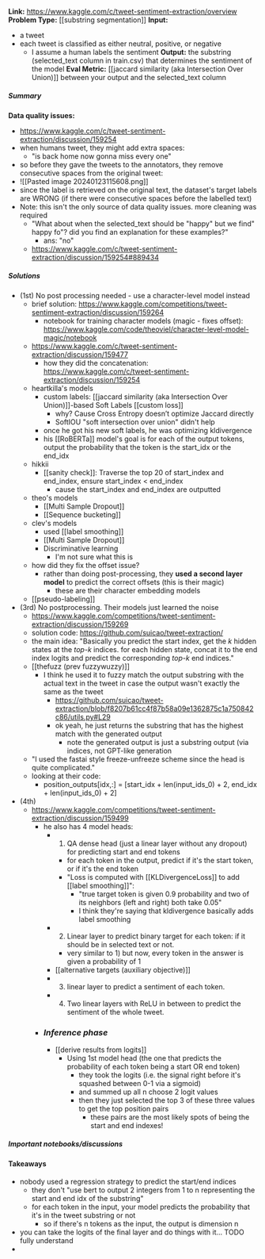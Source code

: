 **Link:** https://www.kaggle.com/c/tweet-sentiment-extraction/overview
**Problem Type:** [[substring segmentation]]
**Input:** 
- a tweet
- each tweet is classified as either neutral, positive, or negative
	- I assume a human labels the sentiment
**Output:** the substring (selected_text column in train.csv) that determines the sentiment of the model
**Eval Metric:** [[jaccard similarity (aka Intersection Over Union)]] between your output and the selected_text column
##### Summary

**Data quality issues:**
- https://www.kaggle.com/c/tweet-sentiment-extraction/discussion/159254
- when humans tweet, they might add extra spaces:
	- "is back home now      gonna miss every one"
- so before they gave the tweets to the annotators, they remove consecutive spaces from the original tweet:
- ![[Pasted image 20240123115608.png]]
- since the label is retrieved on the original text, the dataset's target labels are WRONG (if there were consecutive spaces before the labelled text)
- Note: this isn't the only source of data quality issues. more cleaning was required
	- "What about when the selected_text should be "happy" but we find" happy fo"? did you find an explanation for these examples?"
		- ans: "no"
	- https://www.kaggle.com/c/tweet-sentiment-extraction/discussion/159254#889434
##### Solutions
- (1st) No post processing needed - use a character-level model instead
	- brief solution: https://www.kaggle.com/competitions/tweet-sentiment-extraction/discussion/159264
		- notebook for training character models (magic - fixes offset): https://www.kaggle.com/code/theoviel/character-level-model-magic/notebook
	- https://www.kaggle.com/c/tweet-sentiment-extraction/discussion/159477
		- how they did the concatenation: https://www.kaggle.com/c/tweet-sentiment-extraction/discussion/159254
	- heartkilla's models
		- custom labels: [[jaccard similarity (aka Intersection Over Union)]]-based Soft Labels [[custom loss]]
			- why? Cause Cross Entropy doesn’t optimize Jaccard directly
			- SoftIOU "soft intersection over union" didn't help
		- once he got his new soft labels, he was optimizing kldivergence 
		- his [[RoBERTa]] model's goal is for each of the output tokens, output the probability that the token is the start_idx or the end_idx
	- hikkii
		- [[sanity check]]: Traverse the top 20 of start_index and end_index, ensure start_index < end_index
			- cause the start_index and end_index are outputted 
	- theo's models
		- [[Multi Sample Dropout]]
		- [[Sequence bucketing]]
	- clev's models
		- used [[label smoothing]] 
		- [[Multi Sample Dropout]]
		- Discriminative learning
			- I'm not sure what this is
	- how did they fix the offset issue?
		- rather than doing post-processing, they **used a second layer model** to predict the correct offsets (this is their magic)
			- these are their character embedding models
	- [[pseudo-labeling]] 
- (3rd) No postprocessing. Their models just learned the noise
	- https://www.kaggle.com/competitions/tweet-sentiment-extraction/discussion/159269
	- solution code: https://github.com/suicao/tweet-extraction/
	- the main idea: "Basically you predict the start index, get the _k_ hidden states at the _top-k_ indices. for each hidden state, concat it to the end index logits and predict the corresponding _top-k_ end indices."
	- [[thefuzz (prev fuzzywuzzy)]]
		- I think he used it to fuzzy match the output substring with the actual text in the tweet in case the output wasn't exactly the same as the tweet
			- https://github.com/suicao/tweet-extraction/blob/f8207b61cc4f87b58a09e1362875c1a750842c86/utils.py#L29
			- ok yeah, he just returns the substring that has the highest match with the generated output
				- note the generated output is just a substring output (via indices, not GPT-like generation
	- "I used the fastai style freeze-unfreeze scheme since the head is quite complicated."
	- looking at their code:
		- position_outputs[idx,:] = [start_idx + len(input_ids_0) + 2, end_idx + len(input_ids_0) + 2]
- (4th)
	- https://www.kaggle.com/competitions/tweet-sentiment-extraction/discussion/159499
		- he also has 4 model heads:
			- 1) QA dense head (just a linear layer without any dropout) for predicting start and end tokens
				- for each token in the output, predict if it's the start token, or if it's the end token
				- "Loss is computed with [[KLDivergenceLoss]] to add [[label smoothing]]":
					- "true target token is given 0.9 probability and two of its neighbors (left and right) both take 0.05"
					- I think they're saying that kldivergence basically adds label smoothing
			- 2) Linear layer to predict binary target for each token: if it should be in selected text or not.
				- very similar to 1) but now, every token in the answer is given a probability of 1
			- [[alternative targets (auxiliary objective)]]
			- 3) linear layer to predict a sentiment of each token.
			- 4) Two linear layers with ReLU in between to predict the sentiment of the whole tweet.
		- ### _Inference phase_
			- [[derive results from logits]]
				- Using 1st model head (the one that predicts the probability of each token being a start OR end token)
					- they took the logits (i.e. the signal right before it's squashed between 0-1 via a sigmoid)
					- and summed up all n choose 2 logit values
					- then they just selected the top 3 of these three values to get the top position pairs
						- these pairs are the most likely spots of being the start and end indexes!
	
##### Important notebooks/discussions

#### Takeaways
- nobody used a regression strategy to predict the start/end indices
	- they don't "use bert to output 2 integers from 1 to n representing the start and end idx of the substring"
	- for each token in the input, your model predicts the probability that it's in the tweet substring or not
		- so if there's n tokens as the input, the output is dimension n
- you can take the logits of the final layer and do things with it... TODO fully understand
- 